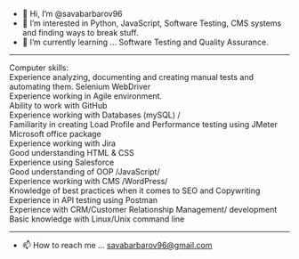 - 👋 Hi, I’m @savabarbarov96
- 👀 I’m interested in Python, JavaScript, Software Testing, CMS systems and finding ways to break stuff.
- 🌱 I’m currently learning ... Software Testing and Quality Assurance.
----
Computer skills:
<br>Experience analyzing, documenting and creating manual tests and automating them. 
Selenium WebDriver
<br>
Experience working in Agile environment.<br>
Ability to work with GitHub<br>
Experience working with Databases (mySQL) /<br>
Familiarity in creating Load Profile and Performance testing using JMeter<br>
Microsoft office package<br>
Experience working with Jira<br>
Good understanding HTML & CSS<br>
Experience using Salesforce <br>
Good understanding of OOP /JavaScript/<br>
Experience working with CMS /WordPress/<br>
Knowledge of best practices when it comes to SEO and Copywriting<br>
Experience in API testing using Postman<br>
Experience with CRM/Customer Relationship Management/ development<br>
Basic knowledge with Linux/Unix command line<br>

----
- 📫 How to reach me ... savabarbarov96@gmail.com

<!---
savabarbarov96/savabarbarov96 is a ✨ special ✨ repository because its `README.md` (this file) appears on your GitHub profile.
You can click the Preview link to take a look at your changes.
--->
